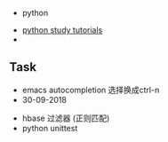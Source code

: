 - python
 * [python study tutorials ](https://medium.mybridge.co/python-top-45-tutorials-for-the-past-year-v-2018-1b4d46c9e857)
 *



## Task
- emacs autocompletion 选择换成ctrl-n
- 30-09-2018
 * hbase 过滤器 (正则匹配)
 * python unittest
